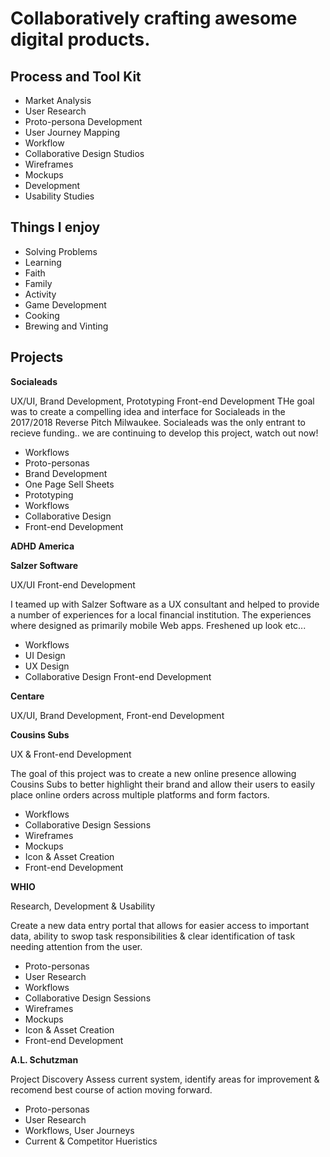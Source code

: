 # Collaboratively crafting awesome digital products. 

## Process and Tool Kit
* Market Analysis
* User Research
* Proto-persona Development 
* User Journey Mapping
* Workflow
* Collaborative Design Studios
* Wireframes
* Mockups
* Development
* Usability Studies

## Things I enjoy
* Solving Problems
* Learning
* Faith
* Family
* Activity
* Game Development
* Cooking
* Brewing and Vinting

## Projects
**Socialeads**

UX/UI, Brand Development, Prototyping Front-end Development
THe goal was to create a compelling idea and interface for Socialeads in the 2017/2018 Reverse Pitch Milwaukee. Socialeads was the only entrant to recieve funding.. we are continuing to develop this project, watch out now!
* Workflows
* Proto-personas
* Brand Development
* One Page Sell Sheets
* Prototyping
* Workflows
* Collaborative Design
* Front-end Development

**ADHD America**

**Salzer Software**

UX/UI Front-end Development

I teamed up with Salzer Software as a UX consultant and helped to provide a number of experiences for a local financial institution. The experiences where designed as primarily mobile Web apps. Freshened up look etc...
* Workflows
* UI Design
* UX Design
* Collaborative Design
Front-end Development

**Centare**

UX/UI, Brand Development, Front-end Development


**Cousins Subs**

UX & Front-end Development

The goal of this project was to create a new online presence allowing Cousins Subs to better highlight their brand and allow their users to easily place online orders across multiple platforms and form factors.
* Workflows
* Collaborative Design Sessions
* Wireframes
* Mockups
* Icon & Asset Creation
* Front-end Development

**WHIO**

Research, Development & Usability

Create a new data entry portal that allows for easier access to important data, ability to swop task responsibilities & clear identification of task needing attention from the user.
* Proto-personas
* User Research
* Workflows
* Collaborative Design Sessions
* Wireframes
* Mockups
* Icon & Asset Creation
* Front-end Development

**A.L. Schutzman**

Project Discovery
Assess current system, identify areas for improvement & recomend best course of action moving forward.
* Proto-personas
* User Research
* Workflows, User Journeys
* Current & Competitor Hueristics